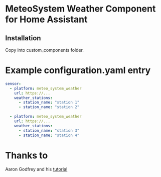 # MeteoSystem Weather Component for Home Assistant

## Installation
Copy into custom_components folder.

# Example configuration.yaml entry
```yml
sensor:
  - platform: meteo_system_weather
    url: https://...
    weather_stations:
      - station_name: "station 1"
      - station_name: "station 2"
      
  - platform: meteo_system_weather
    url: https://...
    weather_stations:
      - station_name: "station 3"
      - station_name: "station 4"
```


# Thanks to
Aaron Godfrey and his [tutorial](https://aarongodfrey.dev/home%20automation/building_a_home_assistant_custom_component_part_1/)

